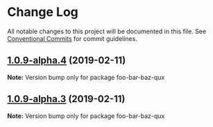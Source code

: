 # Change Log

All notable changes to this project will be documented in this file.
See [Conventional Commits](https://conventionalcommits.org) for commit guidelines.

## [1.0.9-alpha.4](https://github.com/tunnckoCore/hq/compare/foo-bar-baz-qux@1.0.9-alpha.3...foo-bar-baz-qux@1.0.9-alpha.4) (2019-02-11)

**Note:** Version bump only for package foo-bar-baz-qux





## [1.0.9-alpha.3](https://github.com/tunnckoCore/hq/compare/foo-bar-baz-qux@1.0.9-alpha.1...foo-bar-baz-qux@1.0.9-alpha.3) (2019-02-11)

**Note:** Version bump only for package foo-bar-baz-qux
